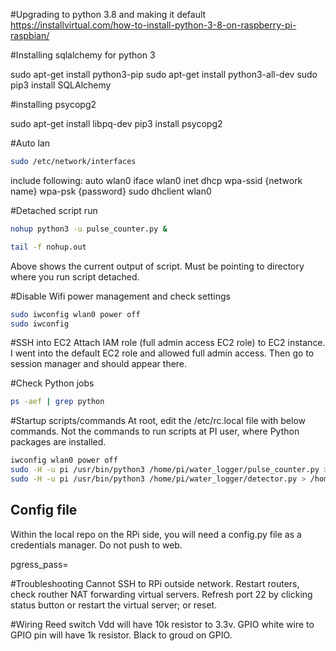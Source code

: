 #Upgrading to python 3.8 and making it default
https://installvirtual.com/how-to-install-python-3-8-on-raspberry-pi-raspbian/

#Installing sqlalchemy for python 3

sudo apt-get install python3-pip
sudo apt-get install python3-all-dev
sudo pip3 install SQLAlchemy

#installing psycopg2

sudo apt-get install libpq-dev
pip3 install psycopg2

#Auto lan
```bash
sudo /etc/network/interfaces
```

include following:
auto wlan0
iface wlan0 inet dhcp
wpa-ssid {network name}
wpa-psk {password}
sudo dhclient wlan0


#Detached script run
```bash
nohup python3 -u pulse_counter.py &
```

```bash
tail -f nohup.out
```

Above shows the current output of script. Must be pointing to directory where you run script detached. 

#Disable Wifi power management and check settings
```bash
sudo iwconfig wlan0 power off
sudo iwconfig
```

#SSH into EC2
Attach IAM role (full admin access EC2 role) to EC2 instance. I went into the default EC2 role and allowed full admin access.
Then go to session manager and should appear there.

#Check Python jobs
```bash
ps -aef | grep python
```

#Startup scripts/commands
At root, edit the /etc/rc.local file with below commands. Not the commands to run scripts at PI user, where Python packages are installed.
```bash
iwconfig wlan0 power off
sudo -H -u pi /usr/bin/python3 /home/pi/water_logger/pulse_counter.py > /home/pi/water_logger/pulse_counter_log.log 2>&1 &
sudo -H -u pi /usr/bin/python3 /home/pi/water_logger/detector.py > /home/pi/water_logger/detector_log.log 2>&1 &
```

## Config file
Within the local repo on the RPi side, you will need a config.py file as a credentials manager. Do not push to web. 

pgress_pass=<your password to DB>

#Troubleshooting
Cannot SSH to RPi outside network. Restart routers, check routher NAT forwarding virtual servers. Refresh port 22 by clicking status button or restart the virtual server; or reset.

#Wiring
Reed switch Vdd will have 10k resistor to 3.3v. GPIO white wire to GPIO pin will have 1k resistor. Black to groud on GPIO.  